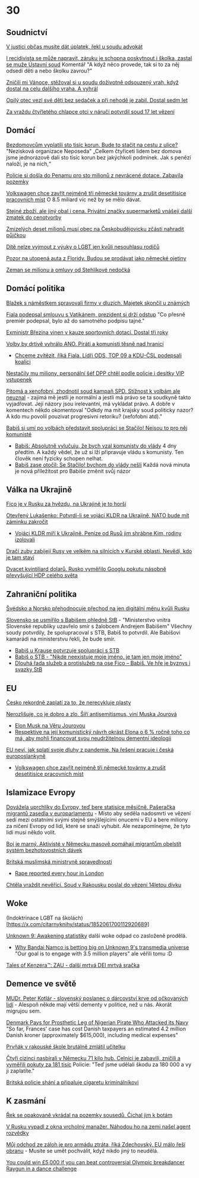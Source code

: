 # 30

## Soudnictví

[V justici občas musíte dát úplatek, řekl u soudu advokát](https://www.seznamzpravy.cz/clanek/domaci-kauzy-v-justici-obcas-musite-dat-uplatek-rekl-u-soudu-advokat-263504)

[I recidivista se může napravit, záruku je schopna poskytnout i školka, zastal se muže Ústavní soud](https://www.novinky.cz/clanek/domaci-i-recidivista-se-muze-napravit-zaruku-je-schopna-poskytnout-i-skolka-zastal-se-muze-ustavni-soud-40493991) Komentář "A když něco provede, tak si to za něj odsedi děti a nebo školku zavrou?"

[Zničili mi Vánoce, stěžoval si u soudu doživotně odsouzený vrah, když dostal na celu dalšího vraha. A vyhrál](https://www.novinky.cz/clanek/krimi-znicili-mi-vanoce-stezoval-si-u-soudu-dozivotne-odsouzeny-vrah-kdyz-dostal-na-celu-dalsiho-vraha-a-vyhral-40494995)

[Opilý otec vezl své děti bez sedaček a při nehodě je zabil. Dostal sedm let](https://www.novinky.cz/clanek/krimi-opily-otec-vezl-sve-deti-bez-sedacek-a-pri-nehode-je-zabil-dostal-sedm-let-40495005)

[Za vraždu čtyřletého chlapce otci v náručí potvrdil soud 17 let vězení](https://www.novinky.cz/clanek/krimi-za-vrazdu-ditete-potvrdil-soud-17-let-vezeni-40495075)

## Domácí

[Bezdomovcům vyplatili sto tisíc korun. Bude to stačit na cestu z ulice?](https://www.idnes.cz/praha/zpravy/bezdomovec-bezdomovectvi-experiment-penize-praha-neposeda.A241030_084234_praha-zpravy_lysa) "Nezisková organizace Neposeda" „Celkem čtyřiceti lidem bez domova jsme jednorázově dali sto tisíc korun bez jakýchkoli podmínek. Jak s penězi naloží, je na nich,“

[Policie si došla do Penamu pro sto milionů z nevrácené dotace. Zabavila pozemky](https://www.novinky.cz/clanek/domaci-policie-si-dosla-do-penamu-pro-sto-milionu-z-nevracene-dotace-zabavila-pozemky-40495007)

[Volkswagen chce zavřít nejméně tři německé továrny a zrušit desetitisíce pracovních míst](https://www.novinky.cz/clanek/ekonomika-volkswagen-zvazuje-v-ramci-uspor-snizeni-a-zmrazeni-mezd-40494791) O 8.5 miliard víc než by se mělo dávat.

[Stejné zboží, ale jiný obal i cena. Privátní značky supermarketů vnášejí další zmatek do cenotvorby](https://www.novinky.cz/clanek/ekonomika-stejne-zbozi-ale-jiny-obal-i-cena-privatni-znacky-supermarketu-vnaseji-dalsi-zmatek-do-cenotvorby-40494108)

[Zmizelých deset milionů musí obec na Českobudějovicku zčásti nahradit půjčkou](https://www.novinky.cz/clanek/krimi-zmizelych-deset-milionu-musi-obec-na-ceskobudejovicku-zcasti-nahradit-pujckou-40494305)

[Dítě nelze vyjmout z výuky o LGBT jen kvůli nesouhlasu rodičů](https://www.novinky.cz/clanek/domaci-dite-nelze-vyjmout-z-vyuky-o-lgbt-jen-kvuli-nesouhlasu-rodicu-40493356)

[Pozor na utopená auta z Floridy. Budou se prodávat jako německé ojetiny](https://www.novinky.cz/clanek/ekonomika-pozor-na-utopena-auta-z-floridy-budou-se-prodavat-jako-nemecke-ojetiny-40493651)

[Zeman se milionu a omluvy od Stehlíkové nedočká](https://www.novinky.cz/clanek/domaci-stehlikova-se-zemanovi-omlouvat-nemusi-40494386)

## Domácí politika

[Blažek s náměstkem spravovali firmy v dluzích. Majetek skončil u známých](https://www.seznamzpravy.cz/clanek/domaci-kauzy-blazek-s-namestkem-spravovali-firmy-v-dluzich-majetek-skoncil-u-znamych-261347)

[Fiala podepsal smlouvu s Vatikánem, prezident si drží odstup](https://www.novinky.cz/clanek/domaci-fiala-podepise-smlouvu-s-vatikanem-prezident-si-drzi-odstup-40494177) "Co přesně premiér podepsal, bylo až do samotného podpisu tajné."

[Exministr Březina vinen v kauze sportovních dotací. Dostal tři roky](https://www.novinky.cz/clanek/krimi-exministr-brezina-je-vinen-40493849)

[Volby by drtivě vyhrálo ANO. Piráti a komunisti těsně nad hranicí](https://www.novinky.cz/clanek/domaci-volby-by-drtive-vyhralo-ano-pirati-a-komunisti-tesne-nad-hranici-40493762)
 * [Chceme zvítězit, říká Fiala. Lídři ODS, TOP 09 a KDU-ČSL podepsali koalici](https://www.idnes.cz/zpravy/domaci/koalice-spolu-volby-do-snemovny-2025-memorandum-o-spolupraci.A241028_055140_domaci_kop)

[Nestačily mu miliony, personální šéf DPP chtěl podle policie i desítky VIP vstupenek](https://www.novinky.cz/clanek/krimi-nestacily-mu-miliony-personalni-sef-dpp-chtel-podle-policie-i-desitky-vip-vstupenek-40493657)

[Pitomá a xenofobní, zhodnotil soud kampaň SPD. Stížnost k volbám ale neuznal](https://www.idnes.cz/brno/zpravy/soud-hodnoceni-volby-2024-kampan-spd-stiznost.A241018_155158_brno-zpravy_mos1) - zajímá mě jestli je normální a jestli má právo se ta soudkyně takto vyjadřovat. Její názory jsou irelevantní, má vykládat právo. A dobře v komentech někdo okomentoval "Odkdy ma mit krajsky soud politicky nazor? A kdo mu povolil pouzivat progresivni retoriku? (xefofobni atd)."

[Babiš si umí po volbách představit spolupráci se Stačilo! Nejsou to pro něj komunisté](https://www.novinky.cz/clanek/domaci-babis-si-umi-predstavit-spolupraci-se-stacilo-nejsou-to-pro-nej-komuniste-40493715)
 * [Babiš: Absolutně vylučuju, že bych vzal komunisty do vlády](https://www.novinky.cz/clanek/domaci-babis-absolutne-vylucuju-ze-bych-vzal-komunisty-do-vlady-40492656) 4 dny předtím. A každý vědel, že už si lží připravuje vládu s komunisty. Ten člověk není fyzicky schopen nelhat.
 * [Babiš zase otočil: Se Stačilo! bychom do vlády nešli](https://www.novinky.cz/clanek/domaci-babis-zase-otocil-se-stacilo-bychom-do-vlady-nesli-40493777) Každá nová minuta je nová příležitost pro Babiše změnit svůj názor

## Válka na Ukrajině

[Fico je v Rusku za hvězdu, na Ukrajině je to horší](https://www.novinky.cz/clanek/zahranicni-evropa-fico-je-v-rusku-za-hvezdu-na-ukrajine-je-to-horsi-40495125)

[Otevřený Lukašenko: Potvrdí-li se vojáci KLDR na Ukrajině, NATO bude mít záminku zakročit](https://www.novinky.cz/clanek/valka-na-ukrajine-otevreny-lukasenko-potvrdi-li-se-vojaci-kldr-na-ukrajine-nato-bude-mit-zaminku-zakrocit-40494369)
 * [Vojáci KLDR míří k Ukrajině. Peníze od Rusů jim shrábne Kim, rodiny izolovali](https://www.idnes.cz/zpravy/zahranicni/jizni-korea-kldr-rusko-usa-vojaci-ukrajina-usa-valka.A241024_113239_zahranicni_jhr)

[Dračí zuby zabíjejí Rusy ve velkém na silnicích v Kurské oblasti. Nevědí, kdo je tam staví](https://www.novinky.cz/clanek/valka-na-ukrajine-draci-zuby-zabijeji-rusy-ve-velkem-na-silnicich-v-kurske-oblasti-nevedi-kdo-je-tam-stavi-40494520)

[Dvacet kvintiliard dolarů. Rusko vyměřilo Googlu pokutu násobně převyšující HDP celého světa](https://www.novinky.cz/clanek/ekonomika-dvacet-kvintiliard-dolaru-rusko-vymerilo-googlu-pokutu-nasobne-prevysujici-hdp-celeho-sveta-40495264)

## Zahraniční politika

[Švédsko a Norsko přehodnocuje přechod na jen digitální měnu kvůli Rusku](https://www.theguardian.com/world/2024/oct/30/sweden-and-norway-rethink-cashless-society-plans-over-russia-security-fears)

[Slovensko se usmířilo s Babišem ohledně StB](https://www.novinky.cz/clanek/domaci-slovensko-se-dohodlo-s-babisem-ohledne-evidence-u-stb-40493951) - "Ministerstvo vnitra Slovenské republiky uzavřelo smír s žalobcem Andrejem Babišem" Všechny soudy potvrdily, že spolupracoval s STB, Babiš to potvrdil. Ale Babišovi kamarádi na ministerstvu řekli, že bude smír.
 * [Babiš u Krause potvrzuje spolupráci s STB](https://youtube.com/shorts/qNGr_60E3iI)
 * [Babiš o STB - "Nikde neexistuje moje jméno, je tam jen moje jméno"](https://youtube.com/shorts/Maho3j2uN8I)
 * [Dlouhá řada služeb a protislužeb na ose Fico – Babiš. Ve hře je byznys i svazky StB](https://hlidacipes.org/dlouha-rada-sluzeb-a-protisluzeb-na-ose-fico-babis-ve-hre-je-byznys-i-svazky-stb/)

## EU

[Česko rekordně zaplatí za to, že nerecykluje plasty](https://www.seznamzpravy.cz/clanek/ekonomika-byznys-trendy-analyzy-cesko-rekordne-zaplati-za-to-ze-nerecykluje-plasty-263024)

[Nerozlišuje, co je dobro a zlo. Šíří antisemitismus, viní Muska Jourová](https://www.idnes.cz/zpravy/zahranicni/vera-jourova-elon-musk-socialni-sit-x-zlo-nenavist-rozhovor-usa.A241016_194134_zahranicni_Ichuc)
  *  [Elon Musk na Věru Jourovou](https://x.com/elonmusk/status/1846970499122823345)
  *  [Respektive na její komunistický návrh okrást Elona o 6 % ročně toho co má, aby mohli financovat svou neudržitelnou dementní ideologii](https://x.com/stillgray/status/1846874299019546812)

[EU neví, jak splatí svoje dluhy z pandemie. Na řešení pracuje i česká europoslankyně](https://zpravy.aktualne.cz/zahranici/evropsky-parlament/eu-nevi-jak-splati-svoje-dluhy-na-reseni-pracuje-i-ceska-eur/r~d7923ec892b511efbf960cc47ab5f122/)
 * [Volkswagen chce zavřít nejméně tři německé továrny a zrušit desetitisíce pracovních míst](https://www.novinky.cz/clanek/ekonomika-volkswagen-zvazuje-v-ramci-uspor-snizeni-a-zmrazeni-mezd-40494791)

## Islamizace Evropy

[Dovážela uprchlíky do Evropy, teď bere statisíce měsíčně. Pašeračka migrantů zasedla v europarlamentu](https://www.ctidoma.cz/clanek/publicistika/dovazela-uprchliky-do-evropy-ted-bere-statisice-mesicne-paseracka-migrantu-zasedla-v-europarlamentu-79152) - Místo aby seděla nadosmrti ve vězení sedí mezi ostatními svými stejně smýšlejícími onucemi v EU a bere miliony za ničení Evropy od lidí, které se snaží vyhubit. Ale nezapomínejme, že tyto lidi musí někdo volit.

[Boj je marný. Aktivisté v Německu masově pomáhají migrantům obelstít systém bezhotovostních dávek](https://www.novinky.cz/clanek/zahranicni-evropa-boj-je-marny-aktiviste-v-nemecku-pomohli-migrantum-obelstit-system-bezhotovostnich-davek-40494504)

[Britská muslimská ministryně spravedlnosti](https://en.wikipedia.org/wiki/Shabana_Mahmood)
 * [Rape reported every hour in London](https://www.bbc.com/news/articles/cxr202eee0no)

[Chtěla vraždit nevěřící. Soud v Rakousku poslal do vězení 14letou dívku](https://www.novinky.cz/clanek/zahranicni-evropa-chtela-vrazdit-neverici-soud-v-rakousku-poslal-do-vezeni-14letou-divku-40494131) 

## Woke

(Indoktrinace LGBT na školách)[https://x.com/citarnyknihy/status/1852061700112920689]

[Unknown 9: Awakening statistiky](https://steamcharts.com/app/1477940) další woke odpad co zasloženě prodělá.
 * [Why Bandai Namco is betting big on Unknown 9's transmedia universe](https://www.gamesindustry.biz/why-bandai-namco-is-betting-big-on-unknown-9s-transmedia-universe) "Our goal is to engage with 3.5 million players" ale věřili tomu :D

[Tales of Kenzera™: ZAU - další mrtvá DEI mrtvá sračka](https://steamcharts.com/app/2316580)

## Demence ve světě

[MUDr. Peter Kotlár - slovenský poslanec o dárcovství krve od očkovaných lidí](https://x.com/ostravanda_/status/1851146030022107601) - Alespoň někde mají větší dementy v politice, než u nás. Akorát migrujou sem.

[Denmark Pays for Prosthetic Leg of Nigerian Pirate Who Attacked its Navy](https://www.newsweek.com/denmark-pays-prosthetic-leg-nigerian-pirate-who-attacked-its-navy-1967139) "So far, Frances' case has cost Danish taxpayers an estimated 4.2 million Danish kroner (approximately $615,000), including medical expenses"

[Prvňák v rakouské škole brutálně zmlátil učitelku](https://www.novinky.cz/clanek/zahranicni-evropa-prvnak-v-rakouske-skole-brutalne-zmlatil-ucitelku-40494010)

[Čtyři cizinci nasbírali v Německu 71 kilo hub. Celníci je zabavili, zničili a vyměřili pokuty za 181 tisíc](https://www.novinky.cz/clanek/koktejl-ctyri-cizinci-nasbirali-v-nemecku-71-kilo-hub-celnici-je-zabavili-znicili-a-vymerili-pokuty-za-181-tisic-40494206) Policie: "Teď jsme udělali škodu za 180 000 a vy ji zaplatíte."

[Britská policie shání a připaluje cigaretu kriminálníkovi](https://www.youtube.com/watch?v=Zz17sE4OBCU)

## K zasmání

[Řek se opakovaně vkrádal na pozemky sousedů. Čichal jim k botám](https://www.novinky.cz/clanek/koktejl-rek-se-opakovane-vkradal-na-pozemky-sousedu-cichal-jim-k-botam-40493726)

[V Rusku vypadl z okna vrcholný manažer. Náhodou ho na zemi našel agent rozvědky](https://www.novinky.cz/clanek/zahranicni-evropa-v-rusku-vypadl-z-okna-vrcholovy-manazer-nahodou-ho-na-zemi-nasel-agent-rozvedky-40493793)

[Můj odchod ze záloh je pro armádu ztráta, říká Zdechovský. EU málo řeší obranu](https://zpravy.aktualne.cz/zahranici/evropsky-parlament/evropsky-podcast/r~693e2b4292c111ef801c0cc47ab5f122/) - Musíte se umět pochválit, když nikdo jiný to neudělá.

[You could win £5,000 if you can beat controversial Olympic breakdancer Raygun in a dance challenge](https://www.thesun.co.uk/sport/31420283/win-beat-olympic-breakdancer-raygun-dance-challenge/)
